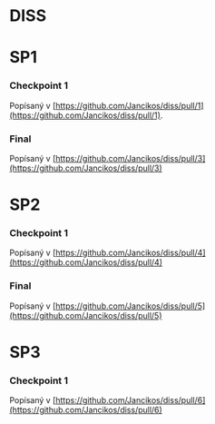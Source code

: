 # DISS

# SP1

### Checkpoint 1

Popísaný v [https://github.com/Jancikos/diss/pull/1](https://github.com/Jancikos/diss/pull/1).

### Final

Popísaný v [https://github.com/Jancikos/diss/pull/3](https://github.com/Jancikos/diss/pull/3)

# SP2 

### Checkpoint 1

Popísaný v [https://github.com/Jancikos/diss/pull/4](https://github.com/Jancikos/diss/pull/4)

### Final

Popísaný v [https://github.com/Jancikos/diss/pull/5](https://github.com/Jancikos/diss/pull/5)

# SP3

### Checkpoint 1

Popísaný v [https://github.com/Jancikos/diss/pull/6](https://github.com/Jancikos/diss/pull/6)
